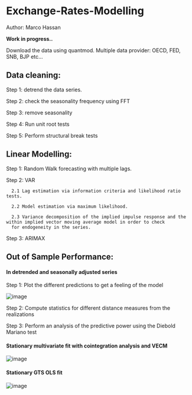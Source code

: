 # Exchange-Rates-Modelling

Author: Marco Hassan

**Work in progress..**

Download the data using quantmod. Multiple data provider: OECD, FED, SNB, BJP etc...

## Data cleaning:

Step 1: detrend the data series.

Step 2: check the seasonality frequency using FFT

Step 3: remove seasonality

Step 4: Run unit root tests

Step 5: Perform structural break tests

## Linear Modelling:

Step 1: Random Walk forecasting with multiple lags.

Step 2: VAR 
    
      2.1 Lag estimation via information criteria and likelihood ratio tests.
      
      2.2 Model estimation via maximum likelihood. 
      
      2.3 Variance decomposition of the implied impulse response and the within implied vector moving average model in order to check
      for endogeneity in the series.

Step 3: ARIMAX

## Out of Sample Performance:

#### In detrended and seasonally adjusted series

Step 1: Plot the different predictions to get a feeling of the model

![image](https://user-images.githubusercontent.com/42472072/53882217-689fa400-401e-11e9-9ae9-d06cb6e15cd4.png)

Step 2: Compute statistics for different distance measures from the realizations

Step 3: Perform an analysis of the predictive power using the Diebold Mariano test


#### Stationary multivariate fit with cointegration analysis and VECM

![image](https://user-images.githubusercontent.com/42472072/56908020-c80db380-6aa5-11e9-8083-1ed3bb31e837.png)

#### Stationary GTS OLS fit

![image](https://user-images.githubusercontent.com/42472072/56907768-474eb780-6aa5-11e9-84fa-66c62f3d3f56.png)

